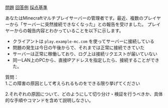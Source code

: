 
[問題](/test/test1.md)
[回答例](/test/test1ans.md)
[採点基準](/test/test1MarkingScheme.md)

あなたはMinecraftマルチプレイサーバーの管理者です。最近、複数のプレイヤーから「サーバーに突然接続できなくなった」との報告を受けました。
プレイヤーからの報告内容とわかっていることを以下に示します。

- クライアントは `play.example-mc.com` を使ってサーバーに接続している
- 問題の発生は今日の午後からで、それまでは正常に接続できていた
- サーバーは正常に稼働しており、ログ上は接続リクエストが届いていない
- 同一LAN上のPCから、直接IPアドレスを指定したら、接続することができた。

質問：  
1.この障害の原因として考えられるものをできる限り挙げてください

2.それぞれの原因について、どのようにして切り分け・検証を行うべきか、具体的な手順やコマンドを含めて説明しなさい。
